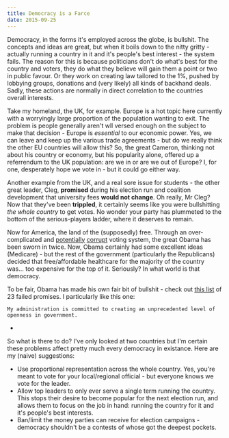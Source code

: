 ```yaml
---
title: Democracy is a Farce
date: 2015-09-25
---
```


Democracy, in the forms it's employed across the globe, is bullshit. The concepts and ideas are great, but when it boils down to the nitty gritty - actually running a country in it and it's people's best interest - the system fails. The reason for this is because politicians don't do what's best for the country and voters, they do what they believe will gain them a point or two in public favour. Or they work on creating law tailored to the 1%, pushed by lobbying groups, donations and (very likely) all kinds of backhand deals. Sadly, these actions are normally in direct correlation to the countries overall interests.

Take my homeland, the UK, for example. Europe is a hot topic here currently with a worryingly large proportion of the population wanting to exit. The problem is people generally aren't wll versed enough on the subject to make that decision - Europe is _essential_ to our economic power. Yes, we can leave and keep up the various trade agreements - but do we really think the other EU countries will allow this? So, the great Cameron, thinking not about his country or economy, but his popularity alone, offered up a referrendum to the UK population: are we in or are we out of Europe? I, for one, desperately hope we vote in - but it could go either way.

Another example from the UK, and a real sore issue for students - the other great leader, Cleg, **promised** during his election run and coalition development that university fees **would not change**. Oh really, Mr Cleg? Now that they've been **trippled**, it certainly seems like you were bullshitting _the whole country_ to get votes. No wonder your party has plummeted to the bottom of the serious-players ladder, where it deserves to remain.

Now for America, the land of the (supposedly) free. Through an over-complicated and [potentially](http://www.theguardian.com/commentisfree/2012/nov/03/cure-america-corruptible-voting-system) [corrupt](http://edition.cnn.com/2012/11/05/opinion/frum-election-chaos/) voting system, the great Obama has been sworn in twice. Now, Obama certainly had some excellent ideas (Medicare) - but the rest of the government (particularly the Republicans) decided that free/affordable healthcare for the majority of the country was... too expensive for the top of it. Seriously? In what world is that democracy.

To be fair, Obama has made his own fair bit of bullshit - check out [this list](http://www.activistpost.com/2013/11/23-obama-quotes-that-turned-out-to-be.html) of 23 failed promises. I particularly like this one:

    My administration is committed to creating an unprecedented level of openness in government.

-

So what is there to do? I've only looked at two countries but I'm certain these problems affect pretty much every democracy in existance. Here are my (naive) suggestions:

+ Use proportional representation across the whole country. Yes, you're meant to vote for your local/regional official - but everyone knows we vote for the leader.
+ Allow top leaders to only ever serve a single term running the country. This stops their desire to become popular for the next election run, and allows them to focus on the job in hand: running the country for it and it's people's best interests.
+ Ban/limit the money parties can receive for election campaigns - democracy shouldn't be a contests of whose got the deepest pockets.
